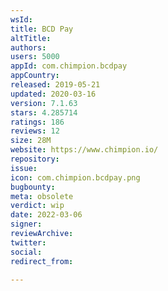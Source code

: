 ```yaml
---
wsId: 
title: BCD Pay
altTitle: 
authors: 
users: 5000
appId: com.chimpion.bcdpay
appCountry: 
released: 2019-05-21
updated: 2020-03-16
version: 7.1.63
stars: 4.285714
ratings: 186
reviews: 12
size: 28M
website: https://www.chimpion.io/
repository: 
issue: 
icon: com.chimpion.bcdpay.png
bugbounty: 
meta: obsolete
verdict: wip
date: 2022-03-06
signer: 
reviewArchive: 
twitter: 
social: 
redirect_from: 

---
```


